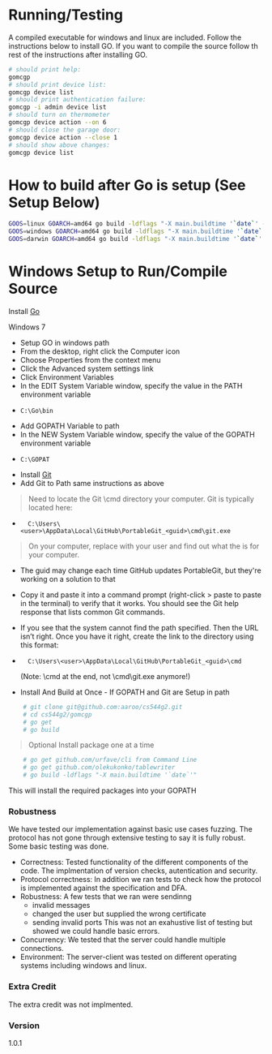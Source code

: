 # Running/Testing

A compiled executable for windows and linux are included.  Follow the instructions below to
install GO.  If you want to compile the source follow th rest of the instructions after installing
GO.

```bash
# should print help:
gomcgp
# should print device list:
gomcgp device list
# should print authentication failure:
gomcgp -i admin device list
# should turn on thermometer
gomcgp device action --on 6
# should close the garage door:
gomcgp device action --close 1
# should show above changes:
gomcgp device list

```

# How to build after Go is setup (See Setup Below)

```bash
GOOS=linux GOARCH=amd64 go build -ldflags "-X main.buildtime '`date`' -X main.buildver '`git log --pretty=format:'%h' -n 1`'" -o gomcgp
GOOS=windows GOARCH=amd64 go build -ldflags "-X main.buildtime '`date`' -X main.buildver '`git log --pretty=format:'%h' -n 1`'" -o gomcgp_x64.exe
GOOS=darwin GOARCH=amd64 go build -ldflags "-X main.buildtime '`date`' -X main.buildver '`git log --pretty=format:'%h' -n 1`'" -o gomcgp_darwin-amd64
```

# Windows Setup to Run/Compile Source

Install [Go](https://golang.org/dl/)

Windows 7

  - Setup GO in windows path
  - From the desktop, right click the Computer icon
  - Choose Properties from the context menu
  - Click the Advanced system settings link
  - Click Environment Variables
  - In the EDIT System Variable window, specify the value in the PATH environment variable
  -     C:\Go\bin
  - Add GOPATH Variable to path
  - In the NEW System Variable window, specify the value of the GOPATH environment variable
  -     C:\GOPAT
- Install [Git](https://help.github.com/desktop/guides/getting-started/installing-github-desktop/)
- Add Git to Path same instructions as above

>Need to locate the Git \cmd directory your computer. Git is typically located here:
-       C:\Users\<user>\AppData\Local\GitHub\PortableGit_<guid>\cmd\git.exe
>On your computer, replace <user> with your user and find out what the <guid> is for your computer.
- The guid may change each time GitHub updates PortableGit, but they're working on a solution to that
- Copy it and paste it into a command prompt (right-click > paste to paste in the terminal) to verify that it works. You should see the Git help response that lists common Git commands.
-  If you see that the system cannot find the path specified. Then the URL isn’t right. Once you have it right, create the link to the directory using this format:
-       C:\Users\<user>\AppData\Local\GitHub\PortableGit_<guid>\cmd
	(Note: \cmd at the end, not \cmd\git.exe anymore!)

- Install And Build at Once - If GOPATH and Git are Setup in path
```bash
	# git clone git@github.com:aaroo/cs544g2.git
	# cd cs544g2/gomcgp
	# go get
	# go build
```
> Optional Install package one at a time
```bash
	# go get github.com/urfave/cli from Command Line
	# go get github.com/olekukonko/tablewriter
	# go build -ldflags "-X main.buildtime '`date`'"
```
This will install the required packages into your GOPATH

### Robustness

We have tested our implementation against basic use cases fuzzing.  The protocol
has not gone through extensive testing to say it is fully robust.  Some basic testing
was done.
- Correctness:
  Tested  functionality of the different components of the code.  The implmentation of
  version checks, autentication and security.
- Protocol correctness:
  In addition we ran tests to check how the protocol is implemented against
  the specification and DFA.
- Robustness:
   A few tests that we ran were sendinng
  - invalid messages
  - changed the user but supplied the wrong certificate
  - sending invalid ports
This was not an exahustive list of testing but showed we could handle basic errors.
- Concurrency:
  We tested that the server could handle multiple connections.
- Environment:
  The server-client was tested on different operating systems including windows and linux.

### Extra Credit
The extra credit was not implmented.

### Version
1.0.1

